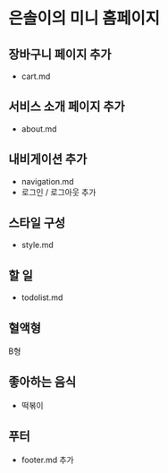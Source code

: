 # 은솔이의 미니 홈페이지

## 장바구니 페이지 추가

- cart.md

## 서비스 소개 페이지 추가

- about.md

## 내비게이션 추가

- navigation.md
- 로그인 / 로그아웃 추가

## 스타일 구성

- style.md

## 할 일

- todolist.md

## 혈액형

B형

## 좋아하는 음식

- 떡볶이

## 푸터

- footer.md 추가
